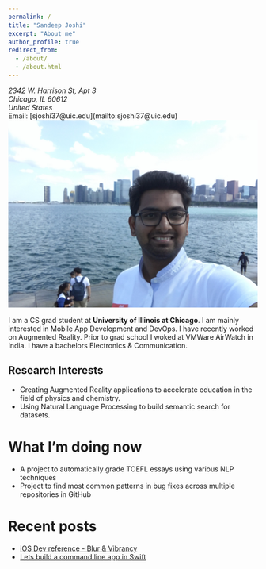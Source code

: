 ```yaml
---
permalink: /
title: "Sandeep Joshi"
excerpt: "About me"
author_profile: true
redirect_from: 
  - /about/
  - /about.html
---
```

<address>
  2342 W. Harrison St, Apt 3<br /> Chicago, IL 60612<br /> United States
</address>
Email: [sjoshi37@uic.edu](mailto:sjoshi37@uic.edu)
<img src='/images/sandeep_main.jpg'>



I am a CS grad student at **University of Illinois at Chicago**. I am mainly interested in Mobile App Development and DevOps. I have recently worked on Augmented Reality. Prior to grad school I woked at VMWare AirWatch in India. I have a bachelors Electronics & Communication.

## Research Interests

- Creating Augmented Reality applications to accelerate education in the field of physics and chemistry. 
- Using Natural Language Processing to build semantic search for datasets.


# What I’m doing now

- A project to automatically grade TOEFL essays using various NLP techniques
- Project to find most common patterns in bug fixes across multiple repositories in GitHub

# Recent posts

- [iOS Dev reference - Blur & Vibrancy](https://medium.com/@sandeepjoshi1910/ios-dev-reference-blur-vibrancy-24f068f1182c)
- [Lets build a command line app in Swift](https://medium.com/quick-code/lets-build-a-command-line-app-in-swift-328ce274f1cc)
